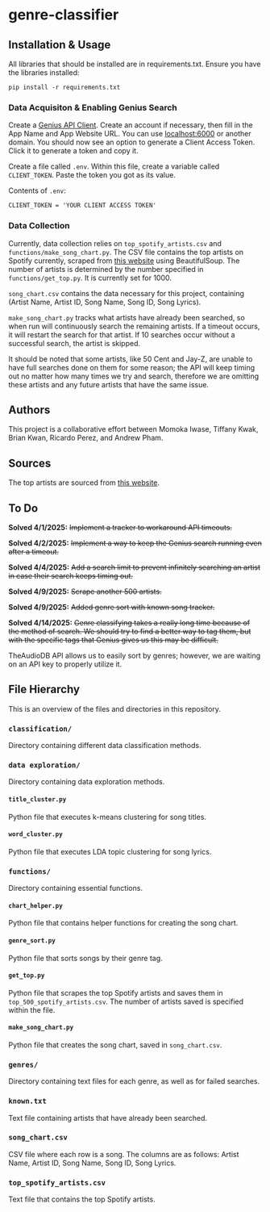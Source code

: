 # genre-classifier


## Installation & Usage

All libraries that should be installed are in requirements.txt. Ensure you have the libraries installed:

    pip install -r requirements.txt

### Data Acquisiton & Enabling Genius Search

Create a [Genius API Client](https://genius.com/api-clients). Create an account if necessary, then fill in the App Name and App Website URL. You can use [localhost:6000](http://localhost:6000/) or another domain. You should now see an option to generate a Client Access Token. Click it to generate a token and copy it.

Create a file called `.env`. Within this file, create a variable called `CLIENT_TOKEN`. Paste the token you got as its value.

Contents of `.env`:

    CLIENT_TOKEN = 'YOUR CLIENT ACCESS TOKEN'

### Data Collection

Currently, data collection relies on `top_spotify_artists.csv` and `functions/make_song_chart.py`. The CSV file contains the top artists on Spotify currently, scraped from [this website](https://kworb.net/spotify/listeners.html) using BeautifulSoup. The number of artists is determined by the number specified in `functions/get_top.py`. It is currently set for 1000.

`song_chart.csv` contains the data necessary for this project, containing (Artist Name, Artist ID, Song Name, Song ID, Song Lyrics).

`make_song_chart.py` tracks what artists have already been searched, so when run will continuously search the remaining artists. If a timeout occurs, it will restart the search for that artist. If 10 searches occur without a successful search, the artist is skipped.

It should be noted that some artists, like 50 Cent and Jay-Z, are unable to have full searches done on them for some reason; the API will keep timing out no matter how many times we try and search, therefore we are omitting these artists and any future artists that have the same issue.


## Authors

This project is a collaborative effort between Momoka Iwase, Tiffany Kwak, Brian Kwan, Ricardo Perez, and Andrew Pham.

## Sources

The top artists are sourced from [this website](https://kworb.net/spotify/listeners.html).

## To Do

**Solved 4/1/2025:** ~~Implement a tracker to workaround API timeouts.~~

**Solved 4/2/2025:** ~~Implement a way to keep the Genius search running even after a timeout.~~

**Solved 4/4/2025:** ~~Add a search limit to prevent infinitely searching an artist in case their search keeps timing out.~~

**Solved 4/9/2025:** ~~Scrape another 500 artists.~~

**Solved 4/9/2025:** ~~Added genre sort with known song tracker.~~

**Solved 4/14/2025:** ~~Genre classifying takes a really long time because of the method of search. We should try to find a better way to tag them, but with the specific tags that Genius gives us this may be difficult.~~

TheAudioDB API allows us to easily sort by genres; however, we are waiting on an API key to properly utilize it.

## File Hierarchy

This is an overview of the files and directories in this repository.

### `classification/`

Directory containing different data classification methods.

### `data exploration/`

Directory containing data exploration methods.

#### `title_cluster.py`

Python file that executes k-means clustering for song titles.

#### `word_cluster.py`

Python file that executes LDA topic clustering for song lyrics.

### `functions/`

Directory containing essential functions.

#### `chart_helper.py`

Python file that contains helper functions for creating the song chart.

#### `genre_sort.py`

Python file that sorts songs by their genre tag.

#### `get_top.py`

Python file that scrapes the top Spotify artists and saves them in `top_500_spotify_artists.csv`. The number of artists saved is specified within the file.

#### `make_song_chart.py`

Python file that creates the song chart, saved in `song_chart.csv`.

### `genres/`

Directory containing text files for each genre, as well as for failed searches.

### `known.txt`

Text file containing artists that have already been searched.

### `song_chart.csv`

CSV file where each row is a song. The columns are as follows: Artist Name, Artist ID, Song Name, Song ID, Song Lyrics.

### `top_spotify_artists.csv`

Text file that contains the top Spotify artists.
